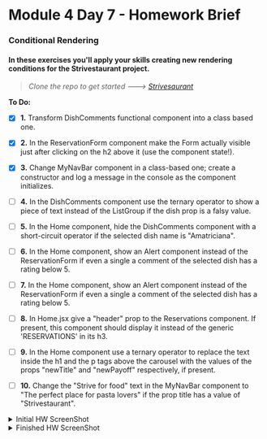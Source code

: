 # Module 4 Day 7 - Homework Brief

### Conditional Rendering

#### In these exercises you'll apply your skills creating new rendering conditions for the Strivestaurant project.</em>

> _Clone the repo to get started ---> [Strivesaurant](https://github.com/irvelervel/mar21-strivestaurant-pt3)_


**To Do:**

- [x] **1.** Transform DishComments functional component into a class based one.
      <br>

- [x] **2.** In the ReservationForm component make the Form actually visible just after clicking on the h2 above it (use the component state!).
      <br>

- [x] **3.** Change MyNavBar component in a class-based one; create a constructor and log a message in the console as the component initializes.
      <br>

- [ ] **4.** In the DishComments component use the ternary operator to show a piece of text instead of the ListGroup if the dish prop is a falsy value.
      <br>

- [ ] **5.** In the Home component, hide the DishComments component with a short-circuit operator if the selected dish name is "Amatriciana".
      <br>

- [ ] **6.** In the Home component, show an Alert component instead of the ReservationForm if even a single a comment of the selected dish has a rating below 5.
      <br>

- [ ] **7.** In the Home component, show an Alert component instead of the
      ReservationForm if even a single a comment of the selected dish has a
      rating below 5.
      <br>

- [ ] **8.** In Home.jsx give a "header" prop to the Reservations component. If
      present, this component should display it instead of the generic
      'RESERVATIONS' in its h3.
      <br>

- [ ] **9.** In the Home component use a ternary operator to replace the text inside
      the h1 and the p tags above the carousel with the values of the props
      "newTitle" and "newPayoff" respectively, if present.
      <br>

- [ ] **10.** Change the "Strive for food" text in the MyNavBar component to "The
    perfect place for pasta lovers" if the prop title has a value of
    "Strivestaurant".
    <br>
<details><summary>Initial HW ScreenShot</summary>
<img src="./screenshot/m4d7_before.png" alt="HW_before"></details>
<details><summary>Finished HW ScreenShot</summary>
<img src="./screenshot/m4d7_after.png" alt="HW_after"<details>


<details><summary># Getting Started with Create React App</summary>

This project was bootstrapped with [Create React App](https://github.com/facebook/create-react-app).

## Available Scripts

In the project directory, you can run:

### `yarn start`

Runs the app in the development mode.\
Open [http://localhost:3000](http://localhost:3000) to view it in the browser.

The page will reload if you make edits.\
You will also see any lint errors in the console.

### `yarn test`

Launches the test runner in the interactive watch mode.\
See the section about [running tests](https://facebook.github.io/create-react-app/docs/running-tests) for more information.

### `yarn build`

Builds the app for production to the `build` folder.\
It correctly bundles React in production mode and optimizes the build for the best performance.

The build is minified and the filenames include the hashes.\
Your app is ready to be deployed!

See the section about [deployment](https://facebook.github.io/create-react-app/docs/deployment) for more information.

### `yarn eject`

**Note: this is a one-way operation. Once you `eject`, you can’t go back!**

If you aren’t satisfied with the build tool and configuration choices, you can `eject` at any time. This command will remove the single build dependency from your project.

Instead, it will copy all the configuration files and the transitive dependencies (webpack, Babel, ESLint, etc) right into your project so you have full control over them. All of the commands except `eject` will still work, but they will point to the copied scripts so you can tweak them. At this point you’re on your own.

You don’t have to ever use `eject`. The curated feature set is suitable for small and middle deployments, and you shouldn’t feel obligated to use this feature. However we understand that this tool wouldn’t be useful if you couldn’t customize it when you are ready for it.

## Learn More

You can learn more in the [Create React App documentation](https://facebook.github.io/create-react-app/docs/getting-started).

To learn React, check out the [React documentation](https://reactjs.org/).

### Code Splitting

This section has moved here: [https://facebook.github.io/create-react-app/docs/code-splitting](https://facebook.github.io/create-react-app/docs/code-splitting)

### Analyzing the Bundle Size

This section has moved here: [https://facebook.github.io/create-react-app/docs/analyzing-the-bundle-size](https://facebook.github.io/create-react-app/docs/analyzing-the-bundle-size)

### Making a Progressive Web App

This section has moved here: [https://facebook.github.io/create-react-app/docs/making-a-progressive-web-app](https://facebook.github.io/create-react-app/docs/making-a-progressive-web-app)

### Advanced Configuration

This section has moved here: [https://facebook.github.io/create-react-app/docs/advanced-configuration](https://facebook.github.io/create-react-app/docs/advanced-configuration)

### Deployment

This section has moved here: [https://facebook.github.io/create-react-app/docs/deployment](https://facebook.github.io/create-react-app/docs/deployment)

### `yarn build` fails to minify

This section has moved here: [https://facebook.github.io/create-react-app/docs/troubleshooting#npm-run-build-fails-to-minify](https://facebook.github.io/create-react-app/docs/troubleshooting#npm-run-build-fails-to-minify)
</details>
